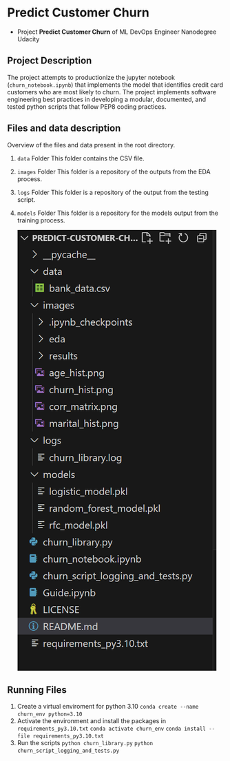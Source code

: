 # Predict Customer Churn

- Project **Predict Customer Churn** of ML DevOps Engineer Nanodegree Udacity

## Project Description
The project attempts to productionize the jupyter notebook (`churn_notebook.ipynb`) that implements the model that identifies credit card customers who are most likely to churn. The project implements software engineering best practices in developing  a modular, documented, and tested python scripts that follow PEP8 coding practices. 

## Files and data description
Overview of the files and data present in the root directory. 
1. `data` Folder
    This folder contains the CSV file.
2. `images` Folder
    This folder is a repository of the outputs from the EDA process.
3. `logs` Folder
    This folder is a repository of the output from the testing script.
4. `models` Folder
    This folder is a repository for the models output from the training process.

    ![Files and Folder Structure](./images/folder_structure.png)

## Running Files
1. Create a virtual enviroment for python 3.10
    `conda create --name churn_env python=3.10`
2. Activate the environment and install the packages in `requirements_py3.10.txt`
    `conda activate churn_env`
    `conda install --file requirements_py3.10.txt`
3. Run the scripts 
    `python churn_library.py`
    `python churn_script_logging_and_tests.py`



